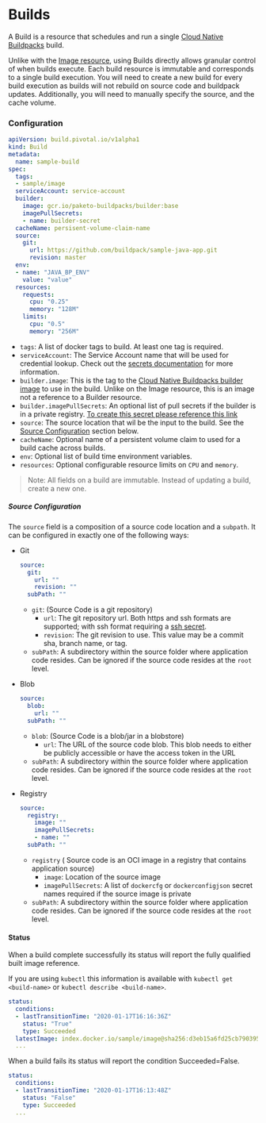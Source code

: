 # Builds

A Build is a resource that schedules and run a single [Cloud Native Buildpacks](http://buildpacks.io) build.

Unlike with the [Image resource](image.md), using Builds directly allows granular control of when builds execute. Each build resource is immutable and corresponds to a single build execution. You will need to create a new build for every build execution as builds will not rebuild on source code and buildpack updates. Additionally, you will need to manually specify the source, and the cache volume. 

### Configuration

```yaml
apiVersion: build.pivotal.io/v1alpha1
kind: Build
metadata:
  name: sample-build
spec:
  tags:
  - sample/image
  serviceAccount: service-account
  builder:
    image: gcr.io/paketo-buildpacks/builder:base
    imagePullSecrets: 
    - name: builder-secret  
  cacheName: persisent-volume-claim-name
  source:
    git:
      url: https://github.com/buildpack/sample-java-app.git
      revision: master
  env:
  - name: "JAVA_BP_ENV"
    value: "value"
  resources:
    requests:
      cpu: "0.25"
      memory: "128M"
    limits:
      cpu: "0.5"
      memory: "256M"
```

- `tags`: A list of docker tags to build. At least one tag is required.
- `serviceAccount`: The Service Account name that will be used for credential lookup. Check out the [secrets documentation](secrets.md) for more information. 
- `builder.image`: This is the tag to the [Cloud Native Buildpacks builder image](https://buildpacks.io/docs/using-pack/working-with-builders/) to use in the build. Unlike on the Image resource, this is an image not a reference to a Builder resource.    
- `builder.imagePullSecrets`: An optional list of pull secrets if the builder is in a private registry. [To create this secret please reference this link](https://kubernetes.io/docs/tasks/configure-pod-container/pull-image-private-registry/#registry-secret-existing-credentials)
- `source`: The source location that wil be the input to the build. See the [Source Configuration](#source-config) section below.
- `cacheName`: Optional name of a persistent volume claim to used for a build cache across builds.
- `env`: Optional list of build time environment variables.
- `resources`: Optional configurable resource limits on `CPU` and `memory`.

> Note: All fields on a build are immutable. Instead of updating a build, create a new one.
 
##### <a id='source-config'></a>Source Configuration

The `source` field is a composition of a source code location and a `subpath`. It can be configured in exactly one of the following ways:

* Git

    ```yaml
    source:
      git:
        url: ""
        revision: ""
      subPath: ""
    ```
    - `git`: (Source Code is a git repository)
        - `url`: The git repository url. Both https and ssh formats are supported; with ssh format requiring a [ssh secret](secrets.md#git-secrets).
        - `revision`: The git revision to use. This value may be a commit sha, branch name, or tag.
    - `subPath`: A subdirectory within the source folder where application code resides. Can be ignored if the source code resides at the `root` level.

* Blob

    ```yaml
    source:
      blob:
        url: ""
      subPath: ""
    ```
    - `blob`: (Source Code is a blob/jar in a blobstore)
        - `url`: The URL of the source code blob. This blob needs to either be publicly accessible or have the access token in the URL
    - `subPath`: A subdirectory within the source folder where application code resides. Can be ignored if the source code resides at the `root` level.

* Registry

    ```yaml
    source:
      registry:
        image: ""
        imagePullSecrets:
        - name: ""
      subPath: ""
    ```
    - `registry` ( Source code is an OCI image in a registry that contains application source)
        - `image`: Location of the source image
        - `imagePullSecrets`: A list of `dockercfg` or `dockerconfigjson` secret names required if the source image is private
    - `subPath`: A subdirectory within the source folder where application code resides. Can be ignored if the source code resides at the `root` level.



#### Status

When a build complete successfully its status will report the fully qualified built image reference.

If you are using `kubectl` this information is available with `kubectl get <build-name>` or `kubectl describe <build-name>`. 

```yaml
status:
  conditions:
  - lastTransitionTime: "2020-01-17T16:16:36Z"
    status: "True"
    type: Succeeded
  latestImage: index.docker.io/sample/image@sha256:d3eb15a6fd25cb79039594294419de2328f14b443fa0546fa9e16f5214d61686
  ...
``` 

When a build fails its status will report the condition Succeeded=False. 

```yaml
status:
  conditions:
  - lastTransitionTime: "2020-01-17T16:13:48Z"
    status: "False"
    type: Succeeded
  ...
``` 
